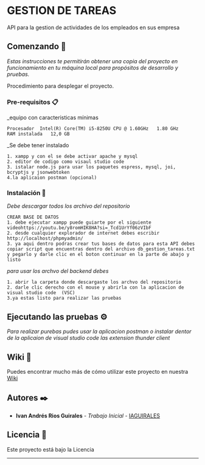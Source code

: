 # GESTION DE TAREAS

API para la gestion de actividades de los empleados en sus empresa

## Comenzando 🚀

_Estas instrucciones te permitirán obtener una copia del proyecto en funcionamiento en tu máquina local para propósitos de desarrollo y pruebas._

Procedimiento para desplegar el proyecto.


### Pre-requisitos 📋

_equipo con caracteristicas mínimas
```
Procesador	Intel(R) Core(TM) i5-8250U CPU @ 1.60GHz   1.80 GHz
RAM instalada	12,0 GB
```
_Se debe tener instalado 
```
1. xampp y con el se debe activar apache y mysql
2. editor de codigo como visaul studio code
3. istalar node.js para usar los paquetes espress, mysql, joi, bcryptjs y jsonwebtoken
4.la aplicaion postman (opcional)

```

### Instalación 🔧

_Debe descargar todos los archivo del repositorio_

```
CREAR BASE DE DATOS
1. debe ejecutar xampp puede guiarte por el siguiente videohttps://youtu.be/y8romHIK8HA?si=_Tcd1UrYf06zVIbF
2. desde cualquier explorador de internet debes escribir http://localhost/phpmyadmin/
3. ya aqui dentro podras crear tus bases de datos para esta API debes copiar script que encuentras dentro del archivo db_gestion_tareas.txt y pegarlo y darle clic en el boton continuar en la parte de abajo y listo
```

_para usar los archvo del backend debes_

```
1. abrir la carpeta donde descargaste los archvo del repositorio
2. darle clic derecho con el mouse y abrirla con la aplicacion de visual studio code  (VSC)
3.ya estas listo para realizar las pruebas 
```

## Ejecutando las pruebas ⚙️

_Para realizar purebas pudes usar la aplicacion postman o instalar dentor de la aplicaion de visual studio code las extension thunder client_


## Wiki 📖
Puedes encontrar mucho más de cómo utilizar este proyecto en nuestra [Wiki](https://github.com/tu/proyecto/wiki)


## Autores ✒️

* **Ivan Andrés Rios Guirales** - *Trabajo Inicial* - [IAGUIRALES]((https://github.com/IAGUIRALES))

## Licencia 📄

Este proyecto está bajo la Licencia


---
